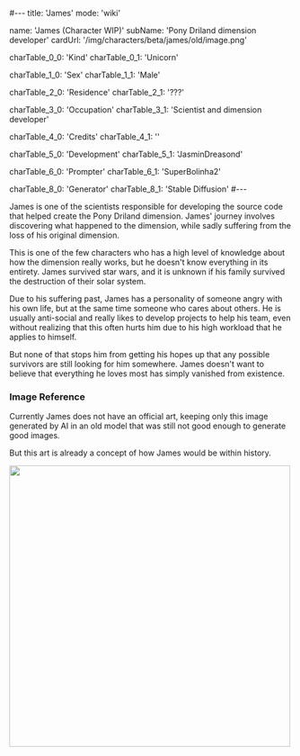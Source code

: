 #---
title: 'James'
mode: 'wiki'

name: 'James (Character WIP)'
subName: 'Pony Driland dimension developer'
cardUrl: '/img/characters/beta/james/old/image.png'

charTable_0_0: 'Kind'
charTable_0_1: 'Unicorn'

charTable_1_0: 'Sex'
charTable_1_1: 'Male'

charTable_2_0: 'Residence'
charTable_2_1: '???'

charTable_3_0: 'Occupation'
charTable_3_1: 'Scientist and dimension developer'

charTable_4_0: 'Credits'
charTable_4_1: ''

charTable_5_0: 'Development'
charTable_5_1: 'JasminDreasond'

charTable_6_0: 'Prompter'
charTable_6_1: 'SuperBolinha2'

charTable_8_0: 'Generator'
charTable_8_1: 'Stable Diffusion'
#---

James is one of the scientists responsible for developing the source code that helped create the Pony Driland dimension. James' journey involves discovering what happened to the dimension, while sadly suffering from the loss of his original dimension.

This is one of the few characters who has a high level of knowledge about how the dimension really works, but he doesn't know everything in its entirety. James survived star wars, and it is unknown if his family survived the destruction of their solar system.

Due to his suffering past, James has a personality of someone angry with his own life, but at the same time someone who cares about others. He is usually anti-social and really likes to develop projects to help his team, even without realizing that this often hurts him due to his high workload that he applies to himself.

But none of that stops him from getting his hopes up that any possible survivors are still looking for him somewhere. James doesn't want to believe that everything he loves most has simply vanished from existence.

### Image Reference

Currently James does not have an official art, keeping only this image generated by AI in an old model that was still not good enough to generate good images.

But this art is already a concept of how James would be within history.

<img src="/img/characters/beta/james/old/image.png" height="500">